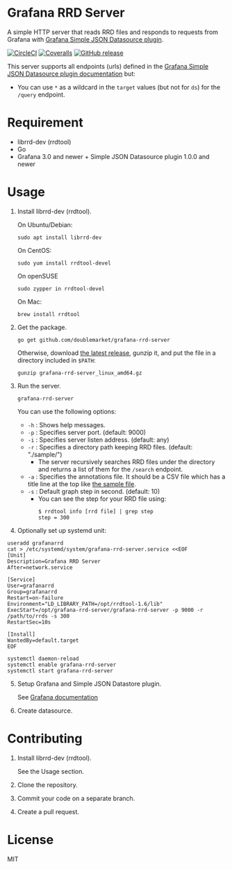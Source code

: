 # Grafana RRD Server

A simple HTTP server that reads RRD files and responds to requests from Grafana with [Grafana Simple JSON Datasource plugin](https://grafana.net/plugins/grafana-simple-json-datasource).

[![CircleCI](https://img.shields.io/circleci/project/github/doublemarket/grafana-rrd-server.svg)](https://circleci.com/gh/doublemarket/grafana-rrd-server)
[![Coveralls](https://img.shields.io/coveralls/doublemarket/grafana-rrd-server.svg)](https://coveralls.io/github/doublemarket/grafana-rrd-server)
[![GitHub release](https://img.shields.io/github/release/doublemarket/grafana-rrd-server.svg)](https://github.com/doublemarket/grafana-rrd-server/releases)

This server supports all endpoints (urls) defined in the [Grafana Simple JSON Datasource plugin documentation](https://grafana.net/plugins/grafana-simple-json-datasource) but:

- You can use `*` as a wildcard in the `target` values (but not for `ds`) for the `/query` endpoint.

# Requirement

- librrd-dev (rrdtool)
- Go
- Grafana 3.0 and newer + Simple JSON Datasource plugin 1.0.0 and newer

# Usage

1. Install librrd-dev (rrdtool).

   On Ubuntu/Debian:

   ```
   sudo apt install librrd-dev
   ```

   On CentOS:

   ```
   sudo yum install rrdtool-devel
   ```

   On openSUSE
   ```
   sudo zypper in rrdtool-devel
   ```

   On Mac:

   ```
   brew install rrdtool
   ```

2. Get the package.

   ```
   go get github.com/doublemarket/grafana-rrd-server
   ```

   Otherwise, download [the latest release](https://github.com/doublemarket/grafana-rrd-server/releases/latest), gunzip it, and put the file in a directory included in `$PATH`:

   ```
   gunzip grafana-rrd-server_linux_amd64.gz
   ```

3. Run the server.

   ```
   grafana-rrd-server
   ```

   You can use the following options:

   - `-h` : Shows help messages.
   - `-p` : Specifies server port. (default: 9000)
   - `-i` : Specifies server listen address. (default: any)
   - `-r` : Specifies a directory path keeping RRD files. (default: "./sample/")
     - The server recursively searches RRD files under the directory and returns a list of them for the `/search` endpoint.
   - `-a` : Specifies the annotations file. It should be a CSV file which has a title line at the top like [the sample file](https://github.com/doublemarket/grafana-rrd-server/tree/master/sample/annotations.csv).
   - `-s` : Default graph step in second. (default: 10)
     - You can see the step for your RRD file using:
       ```
       $ rrdtool info [rrd file] | grep step
       step = 300
       ```

4. Optionally set up systemd unit:

```
useradd grafanarrd
cat > /etc/systemd/system/grafana-rrd-server.service <<EOF
[Unit]
Description=Grafana RRD Server
After=network.service

[Service]
User=grafanarrd
Group=grafanarrd
Restart=on-failure
Environment="LD_LIBRARY_PATH=/opt/rrdtool-1.6/lib"
ExecStart=/opt/grafana-rrd-server/grafana-rrd-server -p 9000 -r /path/to/rrds -s 300
RestartSec=10s

[Install]
WantedBy=default.target
EOF

systemctl daemon-reload
systemctl enable grafana-rrd-server
systemctl start grafana-rrd-server
```

5. Setup Grafana and Simple JSON Datastore plugin.

   See [Grafana documentation](http://docs.grafana.org/)

6. Create datasource.

# Contributing

1. Install librrd-dev (rrdtool).

   See the Usage section.

2. Clone the repository.

3. Commit your code on a separate branch.

4. Create a pull request.

# License

MIT
